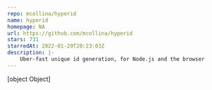 ```yaml
---
repo: mcollina/hyperid
name: hyperid
homepage: NA
url: https://github.com/mcollina/hyperid
stars: 731
starredAt: 2022-01-29T20:23:03Z
description: |-
    Uber-fast unique id generation, for Node.js and the browser
---
```


[object Object]
